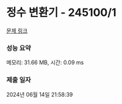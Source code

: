 # 정수 변환기 - 245100/1 

[문제 링크](https://level.goorm.io/exam/245100/%EC%A0%95%EC%88%98-%EB%B3%80%ED%99%98%EA%B8%B0/quiz/1) 

### 성능 요약

메모리: 31.66 MB, 시간: 0.09 ms

### 제출 일자

2024년 06월 14일 21:58:39

